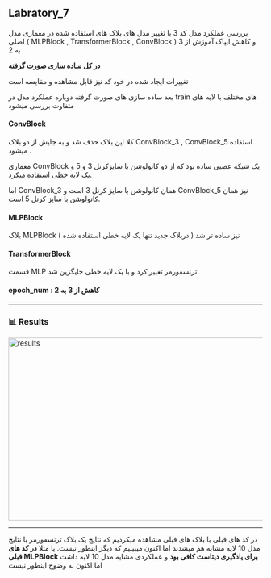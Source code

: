 ## Labratory_7
بررسی عملکرد مدل کد 3 با تغییر مدل های بلاک های استفاده شده در معماری مدل اصلی ( MLPBlock , TransformerBlock , ConvBlock ) و کاهش ایپاک آموزش از 3 به 2

__در کل ساده سازی صورت گرفته__

تغییرات ایجاد شده در خود کد نیز قابل مشاهده و مقایسه است

بعد ساده سازی های صورت گرفته دوباره عملکرد مدل در train های مختلف با لایه های متفاوت بررسی میشود

#### ConvBlock 
کلا این بلاک حذف شد و به جایش از دو بلاک ConvBlock_3 , ConvBlock_5 استفاده میشود .

معماری ConvBlock  یک شبکه عصبی ساده بود که از دو کانولوشن با سایزکرنل 3 و 5 و یک لایه خطی استفاده میکرد.

اما ConvBlock_3 همان کانولوشن با سایز کرنل 3 است و ConvBlock_5 نیز همان کانولوشن با سایز کرنل 5 است.

#### MLPBlock 

 بلاک MLPBlock نیز ساده تر شد ( دربلاک جدید تنها یک لایه خطی استفاده شده )

#### TransformerBlock

قسمت MLP ترنسفورمر تغییر کرد و با یک لایه خطی جایگزین شد.

#### epoch_num : کاهش از 3 به 2



---

### 📊 Results 
<img width="1695" height="362" alt="results" src="https://github.com/user-attachments/assets/38772b87-daad-4a7b-b4be-773444de4c4d" />


---

در کد های قبلی با بلاک های قبلی مشاهده میکردیم که نتایج یک بلاک ترنسفورمر با نتایج مدل 10 لایه مشابه هم میشدند اما اکنون میبینیم که دیگر اینطور نیست. یا مثلا __در کد های قبلی MLPBlock برای یادگیری دیتاست کافی بود__ و عملکردی مشایه مدل 10 لایه داشت اما اکنون به وضوح اینطور نیست
